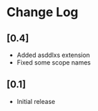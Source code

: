 # Change Log

## [0.4]
- Added asddlxs extension
- Fixed some scope names

## [0.1]

- Initial release